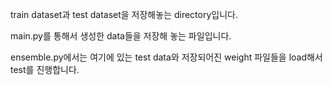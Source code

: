 train dataset과 test dataset을 저장해놓는 directory입니다.

main.py를 통해서 생성한 data들을 저장해 놓는 파일입니다.

ensemble.py에서는 여기에 있는 test data와 저장되어진 weight 파일들을 load해서 test를 진행합니다.


